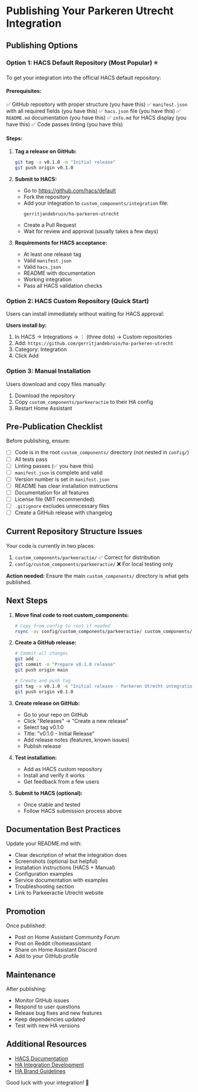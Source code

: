 # Publishing Your Parkeren Utrecht Integration

## Publishing Options

### Option 1: HACS Default Repository (Most Popular) ⭐

To get your integration into the official HACS default repository:

#### Prerequisites:
✅ GitHub repository with proper structure (you have this)
✅ `manifest.json` with all required fields (you have this)
✅ `hacs.json` file (you have this)
✅ `README.md` documentation (you have this)
✅ `info.md` for HACS display (you have this)
✅ Code passes linting (you have this)

#### Steps:
1. **Tag a release on GitHub:**
   ```bash
   git tag -a v0.1.0 -m "Initial release"
   git push origin v0.1.0
   ```

2. **Submit to HACS:**
   - Go to https://github.com/hacs/default
   - Fork the repository
   - Add your integration to `custom_components/integration` file:
     ```
     gerritjandebruin/ha-parkeren-utrecht
     ```
   - Create a Pull Request
   - Wait for review and approval (usually takes a few days)

3. **Requirements for HACS acceptance:**
   - At least one release tag
   - Valid `manifest.json`
   - Valid `hacs.json`
   - README with documentation
   - Working integration
   - Pass all HACS validation checks

### Option 2: HACS Custom Repository (Quick Start)

Users can install immediately without waiting for HACS approval:

**Users install by:**
1. In HACS → Integrations → ⋮ (three dots) → Custom repositories
2. Add: `https://github.com/gerritjandebruin/ha-parkeren-utrecht`
3. Category: Integration
4. Click Add

### Option 3: Manual Installation

Users download and copy files manually:
1. Download the repository
2. Copy `custom_components/parkeeractie` to their HA config
3. Restart Home Assistant

## Pre-Publication Checklist

Before publishing, ensure:

- [ ] Code is in the root `custom_components/` directory (not nested in `config/`)
- [ ] All tests pass
- [ ] Linting passes (✅ you have this)
- [ ] `manifest.json` is complete and valid
- [ ] Version number is set in `manifest.json`
- [ ] README has clear installation instructions
- [ ] Documentation for all features
- [ ] License file (MIT recommended)
- [ ] `.gitignore` excludes unnecessary files
- [ ] Create a GitHub release with changelog

## Current Repository Structure Issues

Your code is currently in two places:
1. `custom_components/parkeeractie/` ✅ Correct for distribution
2. `config/custom_components/parkeeractie/` ❌ For local testing only

**Action needed:** Ensure the main `custom_components/` directory is what gets published.

## Next Steps

1. **Move final code to root custom_components:**
   ```bash
   # Copy from config to root if needed
   rsync -av config/custom_components/parkeeractie/ custom_components/parkeeractie/
   ```

2. **Create a GitHub release:**
   ```bash
   # Commit all changes
   git add .
   git commit -m "Prepare v0.1.0 release"
   git push origin main
   
   # Create and push tag
   git tag -a v0.1.0 -m "Initial release - Parkeren Utrecht integration"
   git push origin v0.1.0
   ```

3. **Create release on GitHub:**
   - Go to your repo on GitHub
   - Click "Releases" → "Create a new release"
   - Select tag v0.1.0
   - Title: "v0.1.0 - Initial Release"
   - Add release notes (features, known issues)
   - Publish release

4. **Test installation:**
   - Add as HACS custom repository
   - Install and verify it works
   - Get feedback from a few users

5. **Submit to HACS (optional):**
   - Once stable and tested
   - Follow HACS submission process above

## Documentation Best Practices

Update your README.md with:
- Clear description of what the integration does
- Screenshots (optional but helpful)
- Installation instructions (HACS + Manual)
- Configuration examples
- Service documentation with examples
- Troubleshooting section
- Link to Parkeeractie Utrecht website

## Promotion

Once published:
- Post on Home Assistant Community Forum
- Post on Reddit r/homeassistant
- Share on Home Assistant Discord
- Add to your GitHub profile

## Maintenance

After publishing:
- Monitor GitHub issues
- Respond to user questions
- Release bug fixes and new features
- Keep dependencies updated
- Test with new HA versions

## Additional Resources

- [HACS Documentation](https://hacs.xyz/)
- [HA Integration Development](https://developers.home-assistant.io/)
- [HA Brand Guidelines](https://www.home-assistant.io/developers/documentation/create_integration/)

Good luck with your integration! 🚀

